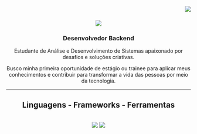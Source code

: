 <img align="right" src="https://visitor-badge.laobi.icu/badge?page_id=jonathasbatista.jonathasbatista" />

<h1 align="center">
    <img src="https://readme-typing-svg.herokuapp.com/?font=Righteous&size=35&center=true&vCenter=true&width=500&height=70&duration=4000&lines=Olá!+👋;+Eu+sou+o+Jonathas!;" />
</h1>

<h3 align="center">Desenvolvedor Backend</h3>

<div align="center">
 
Estudante de Análise e Desenvolvimento de Sistemas apaixonado por desafios e soluções criativas. 

Busco minha primeira oportunidade de estágio ou trainee para aplicar meus conhecimentos e contribuir para transformar a vida das pessoas por meio da tecnologia.

 </div>

 <hr/>
 
<h2 align="center">Linguagens - Frameworks - Ferramentas</h2>
<br/>
<div align="center">
    <img src="https://skillicons.dev/icons?i=vscode,html,css,git,github,tailwind,aws,docker,postman" />
    <img src="https://skillicons.dev/icons?i=java,spring,py,django,fastapi,sklearn,tensorflow,opencv,javascript,nodejs,express,mysql,postgres,mongodb" /><br>
</div>

<br/><br/>
